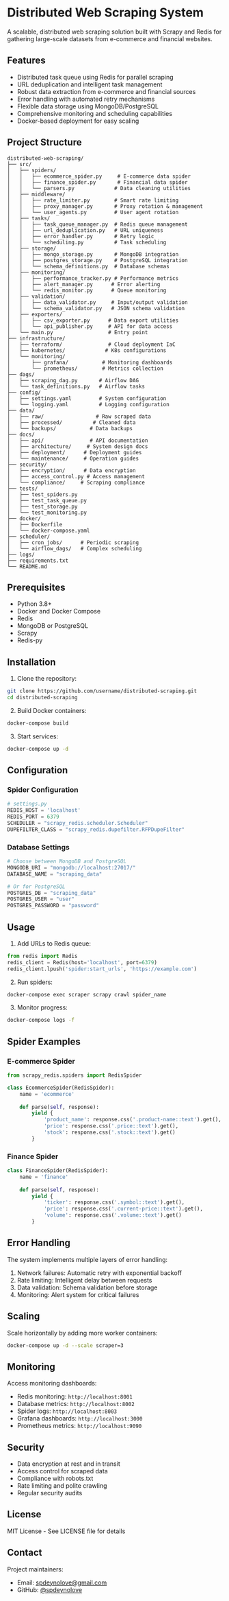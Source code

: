 # Distributed Web Scraping System

A scalable, distributed web scraping solution built with Scrapy and Redis for gathering large-scale datasets from e-commerce and financial websites.

## Features

- Distributed task queue using Redis for parallel scraping
- URL deduplication and intelligent task management
- Robust data extraction from e-commerce and financial sources 
- Error handling with automated retry mechanisms
- Flexible data storage using MongoDB/PostgreSQL
- Comprehensive monitoring and scheduling capabilities
- Docker-based deployment for easy scaling

## Project Structure
```
distributed-web-scraping/
├── src/
│   ├── spiders/
│   │   ├── ecommerce_spider.py     # E-commerce data spider
│   │   ├── finance_spider.py       # Financial data spider
│   │   └── parsers.py             # Data cleaning utilities
│   ├── middleware/
│   │   ├── rate_limiter.py        # Smart rate limiting
│   │   ├── proxy_manager.py       # Proxy rotation & management
│   │   └── user_agents.py         # User agent rotation
│   ├── tasks/
│   │   ├── task_queue_manager.py  # Redis queue management
│   │   ├── url_deduplication.py   # URL uniqueness
│   │   ├── error_handler.py       # Retry logic
│   │   └── scheduling.py          # Task scheduling
│   ├── storage/
│   │   ├── mongo_storage.py       # MongoDB integration
│   │   ├── postgres_storage.py    # PostgreSQL integration
│   │   └── schema_definitions.py  # Database schemas
│   ├── monitoring/
│   │   ├── performance_tracker.py # Performance metrics
│   │   ├── alert_manager.py      # Error alerting
│   │   └── redis_monitor.py      # Queue monitoring
│   ├── validation/
│   │   ├── data_validator.py     # Input/output validation
│   │   └── schema_validator.py   # JSON schema validation
│   ├── exporters/
│   │   ├── csv_exporter.py      # Data export utilities
│   │   └── api_publisher.py     # API for data access
│   └── main.py                  # Entry point
├── infrastructure/
│   ├── terraform/               # Cloud deployment IaC
│   ├── kubernetes/             # K8s configurations
│   └── monitoring/
│       ├── grafana/           # Monitoring dashboards
│       └── prometheus/        # Metrics collection
├── dags/
│   ├── scraping_dag.py       # Airflow DAG
│   └── task_definitions.py   # Airflow tasks
├── config/
│   ├── settings.yaml         # System configuration
│   └── logging.yaml          # Logging configuration
├── data/
│   ├── raw/                 # Raw scraped data
│   ├── processed/          # Cleaned data
│   └── backups/           # Data backups
├── docs/
│   ├── api/               # API documentation
│   ├── architecture/     # System design docs
│   ├── deployment/      # Deployment guides
│   └── maintenance/     # Operation guides
├── security/
│   ├── encryption/      # Data encryption
│   ├── access_control.py # Access management
│   └── compliance/     # Scraping compliance
├── tests/
│   ├── test_spiders.py
│   ├── test_task_queue.py
│   ├── test_storage.py
│   └── test_monitoring.py
├── docker/
│   ├── Dockerfile
│   └── docker-compose.yaml
├── scheduler/
│   ├── cron_jobs/      # Periodic scraping
│   └── airflow_dags/   # Complex scheduling
├── logs/
├── requirements.txt
└── README.md
```

## Prerequisites

- Python 3.8+
- Docker and Docker Compose
- Redis
- MongoDB or PostgreSQL
- Scrapy
- Redis-py

## Installation

1. Clone the repository:
```bash
git clone https://github.com/username/distributed-scraping.git
cd distributed-scraping
```

2. Build Docker containers:
```bash
docker-compose build
```

3. Start services:
```bash
docker-compose up -d
```

## Configuration

### Spider Configuration
```python
# settings.py
REDIS_HOST = 'localhost'
REDIS_PORT = 6379
SCHEDULER = "scrapy_redis.scheduler.Scheduler"
DUPEFILTER_CLASS = "scrapy_redis.dupefilter.RFPDupeFilter"
```

### Database Settings
```python
# Choose between MongoDB and PostgreSQL
MONGODB_URI = "mongodb://localhost:27017/"
DATABASE_NAME = "scraping_data"

# Or for PostgreSQL
POSTGRES_DB = "scraping_data"
POSTGRES_USER = "user"
POSTGRES_PASSWORD = "password"
```

## Usage

1. Add URLs to Redis queue:
```python
from redis import Redis
redis_client = Redis(host='localhost', port=6379)
redis_client.lpush('spider:start_urls', 'https://example.com')
```

2. Run spiders:
```bash
docker-compose exec scraper scrapy crawl spider_name
```

3. Monitor progress:
```bash
docker-compose logs -f
```

## Spider Examples

### E-commerce Spider
```python
from scrapy_redis.spiders import RedisSpider

class EcommerceSpider(RedisSpider):
    name = 'ecommerce'
    
    def parse(self, response):
        yield {
            'product_name': response.css('.product-name::text').get(),
            'price': response.css('.price::text').get(),
            'stock': response.css('.stock::text').get()
        }
```

### Finance Spider
```python
class FinanceSpider(RedisSpider):
    name = 'finance'
    
    def parse(self, response):
        yield {
            'ticker': response.css('.symbol::text').get(),
            'price': response.css('.current-price::text').get(),
            'volume': response.css('.volume::text').get()
        }
```

## Error Handling

The system implements multiple layers of error handling:

1. Network failures: Automatic retry with exponential backoff
2. Rate limiting: Intelligent delay between requests
3. Data validation: Schema validation before storage
4. Monitoring: Alert system for critical failures

## Scaling

Scale horizontally by adding more worker containers:
```bash
docker-compose up -d --scale scraper=3
```

## Monitoring

Access monitoring dashboards:
- Redis monitoring: `http://localhost:8001`
- Database metrics: `http://localhost:8002`
- Spider logs: `http://localhost:8003`
- Grafana dashboards: `http://localhost:3000`
- Prometheus metrics: `http://localhost:9090`

## Security

- Data encryption at rest and in transit
- Access control for scraped data
- Compliance with robots.txt
- Rate limiting and polite crawling
- Regular security audits

## License

MIT License - See LICENSE file for details

## Contact

Project maintainers:
- Email: spdeynolove@gmail.com
- GitHub: [@spdeynolove](https://github.com/spdeynolove)
